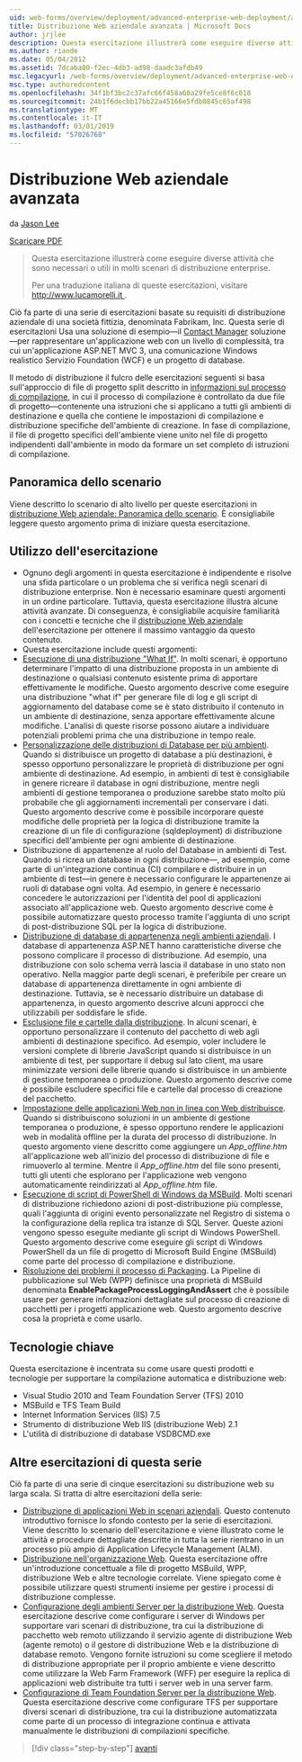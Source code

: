 ```yaml
---
uid: web-forms/overview/deployment/advanced-enterprise-web-deployment/advanced-enterprise-web-deployment
title: Distribuzione Web aziendale avanzata | Microsoft Docs
author: jrjlee
description: Questa esercitazione illustrerà come eseguire diverse attività che sono necessari o utili in molti scenari di distribuzione enterprise. Per una lingua italiana translati...
ms.author: riande
ms.date: 05/04/2012
ms.assetid: 7dcaba80-f2ec-4db3-ad98-daadc3afdb49
msc.legacyurl: /web-forms/overview/deployment/advanced-enterprise-web-deployment/advanced-enterprise-web-deployment
msc.type: authoredcontent
ms.openlocfilehash: 34f1bf3bc2c37afc66f458a60a29fe5ce8f6c018
ms.sourcegitcommit: 24b1f6decbb17bb22a45166e5fdb0845c65af498
ms.translationtype: MT
ms.contentlocale: it-IT
ms.lasthandoff: 03/01/2019
ms.locfileid: "57026768"
---
```

<a name="advanced-enterprise-web-deployment"></a>Distribuzione Web aziendale avanzata
====================
da [Jason Lee](https://github.com/jrjlee)

[Scaricare PDF](https://msdnshared.blob.core.windows.net/media/MSDNBlogsFS/prod.evol.blogs.msdn.com/CommunityServer.Blogs.Components.WeblogFiles/00/00/00/63/56/8130.DeployingWebAppsInEnterpriseScenarios.pdf)

> Questa esercitazione illustrerà come eseguire diverse attività che sono necessari o utili in molti scenari di distribuzione enterprise.
> 
> Per una traduzione italiana di queste esercitazioni, visitare [ http://www.lucamorelli.it ](http://www.lucamorelli.it).


Ciò fa parte di una serie di esercitazioni basate su requisiti di distribuzione aziendale di una società fittizia, denominata Fabrikam, Inc. Questa serie di esercitazioni Usa una soluzione di esempio&#x2014;il [Contact Manager](../web-deployment-in-the-enterprise/the-contact-manager-solution.md) soluzione&#x2014;per rappresentare un'applicazione web con un livello di complessità, tra cui un'applicazione ASP.NET MVC 3, una comunicazione Windows realistico Servizio Foundation (WCF) e un progetto di database.

Il metodo di distribuzione il fulcro delle esercitazioni seguenti si basa sull'approccio di file di progetto split descritto in [informazioni sul processo di compilazione](../web-deployment-in-the-enterprise/understanding-the-build-process.md), in cui il processo di compilazione è controllato da due file di progetto&#x2014;contenente una istruzioni che si applicano a tutti gli ambienti di destinazione e quella che contiene le impostazioni di compilazione e distribuzione specifiche dell'ambiente di creazione. In fase di compilazione, il file di progetto specifici dell'ambiente viene unito nel file di progetto indipendenti dall'ambiente in modo da formare un set completo di istruzioni di compilazione.

## <a name="scenario-overview"></a>Panoramica dello scenario

Viene descritto lo scenario di alto livello per queste esercitazioni in [distribuzione Web aziendale: Panoramica dello scenario](../deploying-web-applications-in-enterprise-scenarios/enterprise-web-deployment-scenario-overview.md). È consigliabile leggere questo argomento prima di iniziare questa esercitazione.

## <a name="how-to-use-this-tutorial"></a>Utilizzo dell'esercitazione

- Ognuno degli argomenti in questa esercitazione è indipendente e risolve una sfida particolare o un problema che si verifica negli scenari di distribuzione enterprise. Non è necessario esaminare questi argomenti in un ordine particolare. Tuttavia, questa esercitazione illustra alcune attività avanzate. Di conseguenza, è consigliabile acquisire familiarità con i concetti e tecniche che il [distribuzione Web aziendale](../web-deployment-in-the-enterprise/web-deployment-in-the-enterprise.md) dell'esercitazione per ottenere il massimo vantaggio da questo contenuto.
- Questa esercitazione include questi argomenti:
- [Esecuzione di una distribuzione "What If"](performing-a-what-if-deployment.md). In molti scenari, è opportuno determinare l'impatto di una distribuzione proposta in un ambiente di destinazione o qualsiasi contenuto esistente prima di apportare effettivamente le modifiche. Questo argomento descrive come eseguire una distribuzione "what if" per generare file di log e gli script di aggiornamento del database come se è stato distribuito il contenuto in un ambiente di destinazione, senza apportare effettivamente alcune modifiche. L'analisi di queste risorse possono aiutare a individuare potenziali problemi prima che una distribuzione in tempo reale.
- [Personalizzazione delle distribuzioni di Database per più ambienti](customizing-database-deployments-for-multiple-environments.md). Quando si distribuisce un progetto di database a più destinazioni, è spesso opportuno personalizzare le proprietà di distribuzione per ogni ambiente di destinazione. Ad esempio, in ambienti di test è consigliabile in genere ricreare il database in ogni distribuzione, mentre negli ambienti di gestione temporanea o produzione sarebbe stato molto più probabile che gli aggiornamenti incrementali per conservare i dati. Questo argomento descrive come è possibile incorporare queste modifiche delle proprietà per la logica di distribuzione tramite la creazione di un file di configurazione (sqldeployment) di distribuzione specifici dell'ambiente per ogni ambiente di destinazione.
- Distribuzione di appartenenze al ruolo del Database in ambienti di Test. Quando si ricrea un database in ogni distribuzione&#x2014;, ad esempio, come parte di un'integrazione continua (CI) compilare e distribuire in un ambiente di test&#x2014;in genere è necessario configurare le appartenenze ai ruoli di database ogni volta. Ad esempio, in genere è necessario concedere le autorizzazioni per l'identità del pool di applicazioni associato all'applicazione web. Questo argomento descrive come è possibile automatizzare questo processo tramite l'aggiunta di uno script di post-distribuzione SQL per la logica di distribuzione.
- [Distribuzione di database di appartenenza negli ambienti aziendali](deploying-membership-databases-to-enterprise-environments.md). I database di appartenenza ASP.NET hanno caratteristiche diverse che possono complicare il processo di distribuzione. Ad esempio, una distribuzione con solo schema verrà lascia il database in uno stato non operativo. Nella maggior parte degli scenari, è preferibile per creare un database di appartenenza direttamente in ogni ambiente di destinazione. Tuttavia, se è necessario distribuire un database di appartenenza, in questo argomento descrive alcuni approcci che utilizzabili per soddisfare le sfide.
- [Esclusione file e cartelle dalla distribuzione](excluding-files-and-folders-from-deployment.md). In alcuni scenari, è opportuno personalizzare il contenuto del pacchetto di web agli ambienti di destinazione specifico. Ad esempio, voler includere le versioni complete di librerie JavaScript quando si distribuisce in un ambiente di test, per supportare il debug sul lato client, ma usare minimizzate versioni delle librerie quando si distribuisce in un ambiente di gestione temporanea o produzione. Questo argomento descrive come è possibile escludere specifici file e cartelle dal processo di creazione del pacchetto.
- [Impostazione delle applicazioni Web non in linea con Web distribuisce](taking-web-applications-offline-with-web-deploy.md). Quando si distribuiscono soluzioni in un ambiente di gestione temporanea o produzione, è spesso opportuno rendere le applicazioni web in modalità offline per la durata del processo di distribuzione. In questo argomento viene descritto come aggiungere un *App\_offline.htm* all'applicazione web all'inizio del processo di distribuzione di file e rimuoverlo al termine. Mentre il *App\_offline.htm* del file sono presenti, tutti gli utenti che esplorano per l'applicazione web vengono automaticamente reindirizzati al *App\_offline.htm* file.
- [Esecuzione di script di PowerShell di Windows da MSBuild](running-windows-powershell-scripts-from-msbuild-project-files.md). Molti scenari di distribuzione richiedono azioni di post-distribuzione più complesse, quali l'aggiunta di origini evento personalizzate nel Registro di sistema o la configurazione della replica tra istanze di SQL Server. Queste azioni vengono spesso eseguite mediante gli script di Windows PowerShell. Questo argomento descrive come eseguire gli script di Windows PowerShell da un file di progetto di Microsoft Build Engine (MSBuild) come parte del processo di compilazione e distribuzione.
- [Risoluzione dei problemi il processo di Packaging](troubleshooting-the-packaging-process.md). La Pipeline di pubblicazione sul Web (WPP) definisce una proprietà di MSBuild denominata **EnablePackageProcessLoggingAndAssert** che è possibile usare per generare informazioni dettagliate sul processo di creazione di pacchetti per i progetti applicazione web. Questo argomento descrive cosa la proprietà e come usarlo.

## <a name="key-technologies"></a>Tecnologie chiave

Questa esercitazione è incentrata su come usare questi prodotti e tecnologie per supportare la compilazione automatica e distribuzione web:

- Visual Studio 2010 and Team Foundation Server (TFS) 2010
- MSBuild e TFS Team Build
- Internet Information Services (IIS) 7.5
- Strumento di distribuzione Web IIS (distribuzione Web) 2.1
- L'utilità di distribuzione di database VSDBCMD.exe

## <a name="other-tutorials-in-this-series"></a>Altre esercitazioni di questa serie

Ciò fa parte di una serie di cinque esercitazioni su distribuzione web su larga scala. Si tratta di altre esercitazioni della serie:

- [Distribuzione di applicazioni Web in scenari aziendali](../deploying-web-applications-in-enterprise-scenarios/deploying-web-applications-in-enterprise-scenarios.md). Questo contenuto introduttivo fornisce lo sfondo contesto per la serie di esercitazioni. Viene descritto lo scenario dell'esercitazione e viene illustrato come le attività e procedure dettagliate descritte in tutta la serie rientrano in un processo più ampio di Application Lifecycle Management (ALM).
- [Distribuzione nell'organizzazione Web](../web-deployment-in-the-enterprise/web-deployment-in-the-enterprise.md). Questa esercitazione offre un'introduzione concettuale a file di progetto MSBuild, WPP, distribuzione Web e altre tecnologie correlate. Viene spiegato come è possibile utilizzare questi strumenti insieme per gestire i processi di distribuzione complesse.
- [Configurazione degli ambienti Server per la distribuzione Web](../configuring-server-environments-for-web-deployment/configuring-server-environments-for-web-deployment.md). Questa esercitazione descrive come configurare i server di Windows per supportare vari scenari di distribuzione, tra cui la distribuzione di pacchetto web remoto utilizzando il servizio agente di distribuzione Web (agente remoto) o il gestore di distribuzione Web e la distribuzione di database remoto. Vengono fornite istruzioni su come scegliere il metodo di distribuzione appropriate per il proprio ambiente e viene descritto come utilizzare la Web Farm Framework (WFF) per eseguire la replica di applicazioni web distribuite tra tutti i server web in una server farm.
- [Configurazione di Team Foundation Server per la distribuzione Web](../configuring-team-foundation-server-for-web-deployment/configuring-team-foundation-server-for-web-deployment.md). Questa esercitazione descrive come configurare TFS per supportare diversi scenari di distribuzione, tra cui la distribuzione automatizzata come parte di un processo di integrazione continua e attivata manualmente le distribuzioni di compilazioni specifiche.

> [!div class="step-by-step"]
> [avanti](performing-a-what-if-deployment.md)
